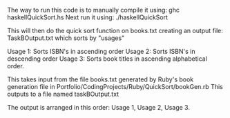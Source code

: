 The way to run this code is to manually compile it using: ghc haskellQuickSort.hs
Next run it using: ./haskellQuickSort

This will then do the quick sort function on books.txt creating an output file: TaskBOutput.txt which sorts by "usages" 

Usage 1: Sorts ISBN's in ascending order
Usage 2: Sorts ISBN's in descending order
Usage 3: Sorts book titles in ascending alphabetical order. 


This takes input from the file books.txt generated by Ruby's book generation file in Portfolio/CodingProjects/Ruby/QuickSort/bookGen.rb
This outputs to a file named taskBOutput.txt

The output is arranged in this order:
Usage 1, Usage 2, Usage 3.